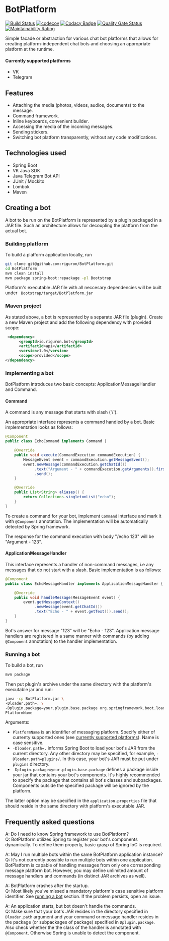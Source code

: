 # BotPlatform

[![Build Status](https://travis-ci.org/riguron/BotPlatform.svg?branch=master)](https://travis-ci.org/riguron/BotPlatform)
[![codecov](https://codecov.io/gh/riguron/BotPlatform/branch/master/graph/badge.svg)](https://codecov.io/gh/riguron/BotPlatform)
[![Codacy Badge](https://api.codacy.com/project/badge/Grade/901ff3127c234201abc4586ef83faf7b)](https://www.codacy.com/manual/riguron/BotPlatform?utm_source=github.com&amp;utm_medium=referral&amp;utm_content=riguron/BotPlatform&amp;utm_campaign=Badge_Grade)
[![Quality Gate Status](https://sonarcloud.io/api/project_badges/measure?project=riguron_BotPlatform&metric=alert_status)](https://sonarcloud.io/dashboard?id=riguron_BotPlatform)
[![Maintainability Rating](https://sonarcloud.io/api/project_badges/measure?project=riguron_BotPlatform&metric=sqale_rating)](https://sonarcloud.io/dashboard?id=riguron_BotPlatform)

Simple facade or abstraction for various chat bot platforms that allows for creating 
platform-independent chat bots and choosing an appropriate platform at the runtime.

#### Currently supported platforms

- VK
- Telegram

## Features

- Attaching the media (photos, videos, audios, documents) to the message.
- Command framework.
- Inline keyboards, convenient builder.
- Accessing the media of the incoming messages.
- Sending stickers.
- Switching bot platform transparently, without any code modifications.

## Technologies used

- Spring Boot
- VK Java SDK
- Java Telegram Bot API
- JUnit / Mockito
- Lombok
- Maven

## Creating a bot

A bot to be run on the BotPlatform is represented by a plugin packaged in a JAR file. Such an architecture allows for decoupling the platform from the actual bot. 

### Building platform

To build a platform application locally, run

```bash
git clone git@github.com:riguron/BotPlatform.git
cd BotPlatform 
mvn clean install
mvn package spring-boot:repackage -pl Bootstrap
```

Platform's executable JAR file with all neccesary dependencies will be built under ``` Bootstrap/target/BotPlatform.jar``` 

### Maven project

As stated above, a bot is represented by a separate JAR file (plugin). Create a new Maven project and add the following dependency with provided scope:

```xml
 <dependency>
      <groupId>io.riguron.bot</groupId>
      <artifactId>api</artifactId>
      <version>1.0</version>
      <scope>provided</scope> 
</dependency>
``` 

### Implementing a bot

BotPlatform introduces two basic concepts: ApplicationMessageHandler and Command.

#### Command

A command is any message that starts with slash ('/').

An appropriate interface represents a command handled by a bot. Basic implementation looks as follows:

```java
@Component
public class EchoCommand implements Command {

    @Override
    public void execute(CommandExecution commandExecution) {
        MessageEvent event = commandExecution.getMessageEvent();
        event.newMessage(commandExecution.getChatId())
             .text("Argument - " + commandExecution.getArguments().first())
             .send();
    }

    @Override
    public List<String> aliases() {
        return Collections.singletonList("echo");
    }
}
```       

To create a command for your bot, implement ```Command``` interface and mark it with ```@Component``` annotation. The
implementation will be automatically detected by Spring framework.

The response for the command execution with body "/echo 123" will be "Argument - 123".

#### ApplicationMessageHandler

This interface represents a handler of non-command messages, i.e any messages that do not start with a slash. Basic implementation is as follows:

```java
@Component
public class EchoMessageHandler implements ApplicationMessageHandler {

    @Override
    public void handleMessage(MessageEvent event) {
        event.getMessageContext()
             .newMessage(event.getChatId()) 
             .text("Echo - " + event.getText()).send();
    }
}
```

Bot's answer for message "123" will be "Echo - 123". 
Application message handlers are registered in a same manner with commands (by adding ```@Component``` annotation) to the handler implementation.

### Running a bot

To build a bot, run

```bash
mvn package
``` 

Then put plugin's archive under the same directory with the platform's executable jar and run:

```bash
java -cp BotPlatform.jar \
-Dloader.path=. \
-Dplugin.package=your.plugin.base.package org.springframework.boot.loader.PropertiesLauncher \
PlatformName
```

Arguments:

- ```PlatformName``` is an identifier of messaging platform. Specify either of currenty supported ones (see [currently supported platforms](#currently-supported-platforms)). Name is case sensitive.
- ```-Dloader.path=.``` informs Spring Boot to load your bot's JAR from the current directory. Any other directory may be specified, for example, ```-Dloader.path=plugins/```. In this case, your bot's JAR must be put under ```plugins``` directory.
- ```-Dplugin.package=your.plugin.base.package``` defines a package inside your jar that contains your bot's components. It's highly recommended to specify the package that contains all bot's classes and subpackages. Components outside the specified package will be ignored by the platform.

The latter option may be specified in the ```application.properties``` file that should reside in the same directory with platform's executable JAR.

## Frequently asked questions

A: Do I need to know Spring framework to use BotPlatform?<br/>
Q: BotPlatform utilizes Spring to register your bot's components dynamically. To define them properly, basic grasp of Spring IoC is required. 

A: May I run multiple bots within the same BotPlatform application instance?<br/>
Q: It's not currently possible to run multiple bots within one application. BotPlatform is capable of handling messages from only one corresponding message platform bot. However, you may define unlimited amount of message handlers and commands (in distinct JAR archives as well). 

A: BotPlatform crashes after the startup.<br/>
Q: Most likely you've missed a mandatory platform's case sensitive platform identifier. See [running a bot](#running-a-bot) section. If the problem persists, open an issue.

A: An application starts, but bot doesn't handle the commands.<br/>
Q: Make sure that your bot's JAR resides in the directory specified in ```Dloader.path``` argument and your command or message handler resides in the package (or subpackages of package) specified in ```Dplugin.package```. Also check whether the the class of the handler is annotated with ```@Component```. Otherwise Spring is unable to detect the component.

